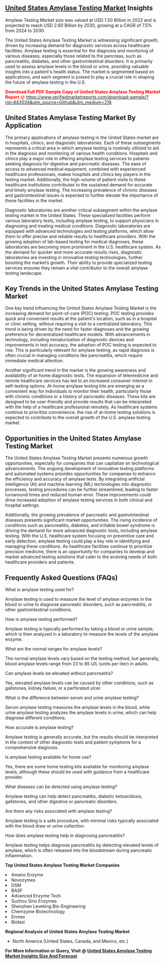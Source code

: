 <h2><a href="https://www.verifiedmarketreports.com/download-sample/?rid=843034&amp;utm_source=Github&amp;utm_medium=218" target="_blank">United States Amylase Testing Market</a> Insights</h2><p>Amylase Testing Market size was valued at USD 1.50 Billion in 2022 and is projected to reach USD 2.60 Billion by 2030, growing at a CAGR of 7.5% from 2024 to 2030.</p><p><p>The United States Amylase Testing Market is witnessing significant growth, driven by increasing demand for diagnostic services across healthcare facilities. Amylase testing is essential for the diagnosis and monitoring of various diseases, especially those related to the pancreas, such as pancreatitis, diabetes, and other gastrointestinal disorders. It is primarily used to assess amylase levels in the blood or urine, providing valuable insights into a patient's health status. The market is segmented based on applications, and each segment is poised to play a crucial role in shaping the future of amylase testing in the U.S. <p><span class=""><span style="color: #ff0000;"><strong>Download Full PDF Sample Copy of United States Amylase Testing Market Report</strong> @ </span><a href="https://www.verifiedmarketreports.com/download-sample/?rid=843034&amp;utm_source=Github&amp;utm_medium=218" target="_blank">https://www.verifiedmarketreports.com/download-sample/?rid=843034&amp;utm_source=Github&amp;utm_medium=218</a></span></p></p> <h2>United States Amylase Testing Market By Application</h2> <p>The primary applications of amylase testing in the United States market are in hospitals, clinics, and diagnostic laboratories. Each of these subsegments represents a critical area in which amylase testing is routinely utilized to aid in the diagnosis and monitoring of various health conditions. Hospitals and clinics play a major role in offering amylase testing services to patients seeking diagnosis for digestive and pancreatic diseases. The ease of access to advanced medical equipment, combined with experienced healthcare professionals, makes hospitals and clinics key players in the testing market. Additionally, the high volume of patient visits to these healthcare institutions contributes to the sustained demand for accurate and timely amylase testing. The increasing prevalence of chronic diseases and gastrointestinal issues is expected to further elevate the importance of these facilities in the market.</p> <p>Diagnostic laboratories are another critical subsegment within the amylase testing market in the United States. These specialized facilities perform various laboratory tests, including amylase testing, to support physicians in diagnosing and treating medical conditions. Diagnostic laboratories are equipped with advanced technologies and testing platforms, which allow them to offer precise and reliable results to healthcare providers. With the growing adoption of lab-based testing for medical diagnoses, these laboratories are becoming more prominent in the U.S. healthcare system. As the demand for quicker and more accurate results rises, diagnostic laboratories are investing in innovative testing technologies, further boosting the market’s growth. Their ability to provide specialized testing services ensures they remain a vital contributor to the overall amylase testing landscape.</p> <h2>Key Trends in the United States Amylase Testing Market</h2> <p>One key trend influencing the United States Amylase Testing Market is the increasing demand for point-of-care (POC) testing. POC testing provides quick and convenient results at the patient's location, such as in a hospital or clinic setting, without requiring a visit to a centralized laboratory. This trend is being driven by the need for faster diagnoses and the growing preference for decentralized healthcare models. With advancements in technology, including miniaturization of diagnostic devices and improvements in test accuracy, the adoption of POC testing is expected to rise. This is particularly relevant for amylase testing, as rapid diagnosis is often crucial in managing conditions like pancreatitis, which require immediate medical attention.</p> <p>Another significant trend in the market is the growing awareness and availability of at-home diagnostic tests. The expansion of telemedicine and remote healthcare services has led to an increased consumer interest in self-testing options. At-home amylase testing kits are emerging as a convenient way for individuals to monitor their health, particularly those with chronic conditions or a history of pancreatic diseases. These kits are designed to be user-friendly and provide results that can be interpreted with the help of a healthcare professional remotely. As healthcare systems continue to prioritize convenience, the rise of at-home testing solutions is expected to contribute to the overall growth of the U.S. amylase testing market.</p> <h2>Opportunities in the United States Amylase Testing Market</h2> <p>The United States Amylase Testing Market presents numerous growth opportunities, especially for companies that can capitalize on technological advancements. The ongoing development of innovative testing platforms and automated systems provides opportunities for companies to enhance the efficiency and accuracy of amylase tests. By integrating artificial intelligence (AI) and machine learning (ML) technologies into diagnostic processes, testing procedures can be further streamlined, leading to faster turnaround times and reduced human error. These improvements could drive increased adoption of amylase testing services in both clinical and hospital settings.</p> <p>Additionally, the growing prevalence of pancreatic and gastrointestinal diseases presents significant market opportunities. The rising incidence of conditions such as pancreatitis, diabetes, and irritable bowel syndrome is driving the demand for more advanced diagnostic tools, including amylase testing. With the U.S. healthcare system focusing on preventive care and early detection, amylase testing could play a key role in identifying and managing these conditions. As healthcare facilities continue to prioritize precision medicine, there is an opportunity for companies to develop and market advanced testing solutions that cater to the evolving needs of both healthcare providers and patients.</p> <h2>Frequently Asked Questions (FAQs)</h2> <p>What is amylase testing used for?</p> <p>Amylase testing is used to measure the level of amylase enzymes in the blood or urine to diagnose pancreatic disorders, such as pancreatitis, or other gastrointestinal conditions.</p> <p>How is amylase testing performed?</p> <p>Amylase testing is typically performed by taking a blood or urine sample, which is then analyzed in a laboratory to measure the levels of the amylase enzyme.</p> <p>What are the normal ranges for amylase levels?</p> <p>The normal amylase levels vary based on the testing method, but generally, blood amylase levels range from 23 to 85 U/L (units per liter) in adults.</p> <p>Can amylase levels be elevated without pancreatitis?</p> <p>Yes, elevated amylase levels can be caused by other conditions, such as gallstones, kidney failure, or a perforated ulcer.</p> <p>What is the difference between serum and urine amylase testing?</p> <p>Serum amylase testing measures the amylase levels in the blood, while urine amylase testing analyzes the amylase levels in urine, which can help diagnose different conditions.</p> <p>How accurate is amylase testing?</p> <p>Amylase testing is generally accurate, but the results should be interpreted in the context of other diagnostic tests and patient symptoms for a comprehensive diagnosis.</p> <p>Is amylase testing available for home use?</p> <p>Yes, there are some home testing kits available for monitoring amylase levels, although these should be used with guidance from a healthcare provider.</p> <p>What diseases can be detected using amylase testing?</p> <p>Amylase testing can help detect pancreatitis, diabetic ketoacidosis, gallstones, and other digestive or pancreatic disorders.</p> <p>Are there any risks associated with amylase testing?</p> <p>Amylase testing is a safe procedure, with minimal risks typically associated with the blood draw or urine collection.</p> <p>How does amylase testing help in diagnosing pancreatitis?</p> <p>Amylase testing helps diagnose pancreatitis by detecting elevated levels of amylase, which is often released into the bloodstream during pancreatic inflammation.</p> </p><p><strong>Top United States Amylase Testing Market Companies</strong></p><div data-test-id=""><p><li>Amano Enzyme</li><li> Novozymes</li><li> DSM</li><li> BASF</li><li> Advanced Enzyme Tech</li><li> Suzhou Sino Enzymes</li><li> Shenzhen Leveking Bio-Engineering</li><li> Chemzyme Biotechnology</li><li> Enmex</li><li> Biolaxi</li></p><div><strong>Regional Analysis of&nbsp;United States Amylase Testing Market</strong></div><ul><li dir="ltr"><p dir="ltr">North America&nbsp;(United States, Canada, and Mexico, etc.)</p></li></ul><p><strong>For More Information or Query, Visit @&nbsp;</strong><strong><a href="https://www.verifiedmarketreports.com/product/amylase-testing-market/?utm_source=Github&amp;utm_medium=218" target="_blank">United States Amylase Testing Market Insights Size And Forecast</a></strong></p></div>
